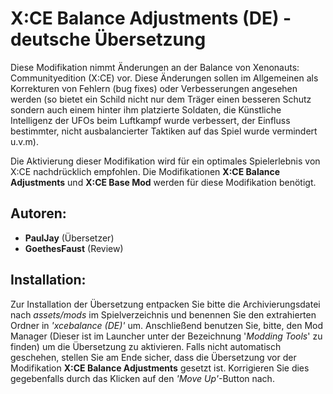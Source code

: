 # X:CE Balance Adjustments (DE) - deutsche Übersetzung

Diese Modifikation nimmt Änderungen an der Balance von Xenonauts: Communityedition (X:CE) vor. Diese Änderungen sollen im Allgemeinen als Korrekturen von Fehlern (bug fixes) oder Verbesserungen angesehen werden (so bietet ein Schild nicht nur dem Träger einen besseren Schutz sondern auch einem hinter ihm platzierte Soldaten, die Künstliche Intelligenz der UFOs beim Luftkampf wurde verbessert, der Einfluss bestimmter, nicht ausbalancierter Taktiken auf das Spiel wurde vermindert  u.v.m). 

Die Aktivierung dieser Modifikation wird für ein optimales Spielerlebnis von X:CE nachdrücklich empfohlen.
Die Modifikationen **X:CE Balance Adjustments** und **X:CE Base Mod** werden für diese Modifikation benötigt.

## Autoren:
- **PaulJay** (Übersetzer)
- **GoethesFaust** (Review)

## Installation:
Zur Installation der Übersetzung entpacken Sie bitte die Archivierungsdatei nach *assets/mods* im Spielverzeichnis und benennen Sie den extrahierten Ordner in *'xcebalance (DE)'* um. Anschließend benutzen Sie, bitte, den Mod Manager (Dieser ist im Launcher unter der Bezeichnung '*Modding Tools*' zu finden) um die Übersetzung zu aktivieren. Falls nicht automatisch geschehen, stellen Sie am Ende sicher, dass die Übersetzung vor der Modifikation **X:CE Balance Adjustments** gesetzt ist. Korrigieren Sie dies gegebenfalls durch das Klicken auf den *'Move Up'*-Button nach.

